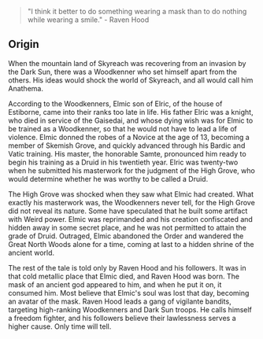 > "I think it better to do something wearing a mask than to do nothing while wearing a smile." - Raven Hood

## Origin
When the mountain land of Skyreach was recovering from an invasion by the Dark Sun, there was a Woodkenner who set himself apart from the others. His ideas would shock the world of Skyreach, and all would call him Anathema.

According to the Woodkenners, Elmic son of Elric, of the house of Estiborne, came into their ranks too late in life. His father Elric was a knight, who died in service of the Gaisedai, and whose dying wish was for Elmic to be trained as a Woodkenner, so that he would not have to lead a life of violence. Elmic donned the robes of a Novice at the age of 13, becoming a member of Skemish Grove, and quickly advanced through his Bardic and Vatic training. His master, the honorable Samte, pronounced him ready to begin his training as a Druid in his twentieth year. Elric was twenty-two when he submitted his masterwork for the judgment of the High Grove, who would determine whether he was worthy to be called a Druid.

The High Grove was shocked when they saw what Elmic had created. What exactly his masterwork was, the Woodkenners never tell, for the High Grove did not reveal its nature. Some have speculated that he built some artifact with Weird power. Elmic was reprimanded and his creation confiscated and hidden away in some secret place, and he was not permitted to attain the grade of Druid. Outraged, Elmic abandoned the Order and wandered the Great North Woods alone for a time, coming at last to a hidden shrine of the ancient world.

The rest of the tale is told only by Raven Hood and his followers. It was in that cold metallic place that Elmic died, and Raven Hood was born. The mask of an ancient god appeared to him, and when he put it on, it consumed him. Most believe that Elmic's soul was lost that day, becoming an avatar of the mask. Raven Hood leads a gang of vigilante bandits, targeting high-ranking Woodkenners and Dark Sun troops. He calls himself a freedom fighter, and his followers believe their lawlessness serves a higher cause. Only time will tell.